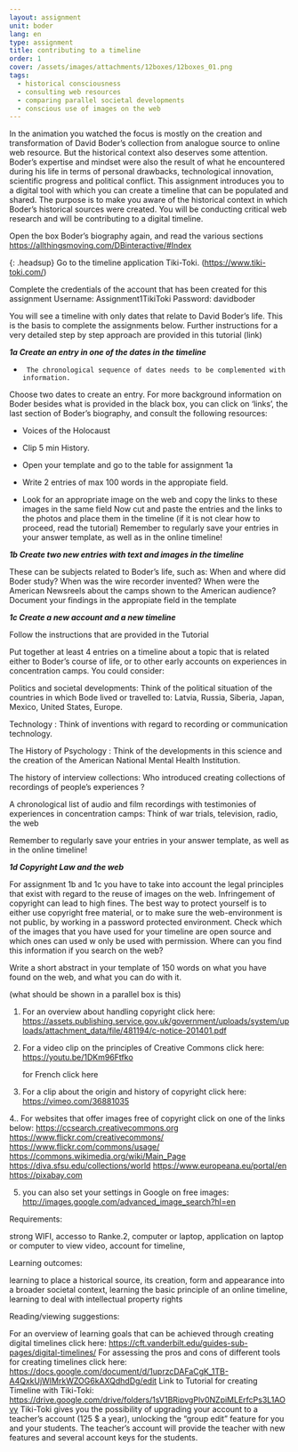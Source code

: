 ```yaml
---
layout: assignment
unit: boder
lang: en
type: assignment
title: contributing to a timeline
order: 1
cover: /assets/images/attachments/12boxes/12boxes_01.png
tags:
  - historical consciousness
  - consulting web resources
  - comparing parallel societal developments
  - conscious use of images on the web
---
```




In the animation you watched the focus is mostly on the creation and  transformation  of David Boder’s collection from
analogue source to online web resource. But the historical context also deserves some attention. Boder’s expertise and mindset
were also the result of what he encountered during his life in terms of personal drawbacks, technological innovation, scientific
progress and political conflict. This assignment introduces you to a digital tool with which you can create a timeline  that can
be populated and shared. The purpose is to make you aware of the historical context in which Boder’s  historical sources were created.
You will be  conducting critical web research and will be contributing to a digital timeline.

<!-- more -->



<!-- briefing-student -->

Open the box Boder’s biography  again, and read the various sections
https://allthingsmoving.com/DBinteractive/#Index

{: .headsup}
Go to the timeline  application Tiki-Toki. (https://www.tiki-toki.com/)   

Complete the credentials of the account that has been created for this
assignment
Username: Assignment1TikiToki
Password: davidboder

You will see a timeline with only dates that relate to David Boder’s life.
This is the basis to complete the assignments below.
Further instructions for a very detailed step by step approach are provided in this tutorial (link)


***1a Create an entry in one of the dates in the timeline***

-      The chronological sequence of dates needs to be complemented with information.

Choose two dates to create an entry.
For more background information on Boder besides what is provided in the black box, you can click on  ‘links’, the last section of Boder’s biography, and consult the following resources:
- Voices of the Holocaust
- Clip 5 min History.

- Open your template and go to the table for assignment 1a
- Write 2 entries of max 100 words in the appropiate field.
- Look for an appropriate image on the web and copy the links to these images in the same field
Now cut and paste the entries and the links to the photos and place them in the timeline (if it is not clear how to proceed, read the tutorial)
Remember to regularly save your entries in your answer template, as well as in the online timeline!



 ***1b Create two new entries with text and images in the timeline***

These can be subjects related to Boder’s life, such as:
When and  where did Boder study?
When was the wire recorder invented?
When were the American Newsreels about the camps shown to the American audience?
Document your findings in the appropiate field in the template

 ***1c Create a new account and a new timeline***

Follow the instructions that are provided in the Tutorial

Put together at least 4 entries on a timeline about a topic  that is related either to Boder’s course of life, or to other early accounts on experiences in concentration camps.  You could consider:

Politics and societal developments:    Think of the political situation of the countries in which Bode lived or travelled to: Latvia, Russia, Siberia, Japan, Mexico, United States, Europe.

Technology :     Think of  inventions with regard to recording or communication technology.

The History of Psychology :  Think of the developments in this science and the creation of the American National Mental Health Institution.

The history of  interview collections:  Who introduced creating collections of recordings of people’s experiences ?

A chronological list of audio and film recordings with testimonies of experiences in concentration camps: Think of war trials, television, radio, the web

Remember to regularly save your entries in your answer template, as well as in the online timeline!


  ***1d Copyright Law and the web***

For assignment 1b and 1c  you have to take into account the legal
principles that exist with regard to the reuse of images on the web.
Infringement of copyright can lead to high fines. The best way to
protect yourself is to either use copyright free material, or to make sure
the web-environment is not public, by working in a password protected
environment.
Check which of the images that you have used for your timeline are
open source and which ones can used w only be used with permission.
Where can you find this information if you search on the web?

Write a short abstract in your template of 150 words on what you have found on the web, and what you can do with it.



(what should be shown in a parallel box is this)


1. For an overview about handling copyright click here: https://assets.publishing.service.gov.uk/government/uploads/system/uploads/attachment_data/file/481194/c-notice-201401.pdf

2. For a video clip on the principles of Creative Commons click here: https://youtu.be/1DKm96Ftfko

   for French click here

3.  For a clip about the origin and history of copyright click here: https://vimeo.com/36881035

4..  For  websites that offer images free of copyright click on one of the links below:
      https://ccsearch.creativecommons.org
      https://www.flickr.com/creativecommons/
     https://www.flickr.com/commons/usage/
     https://commons.wikimedia.org/wiki/Main_Page
     https://diva.sfsu.edu/collections/world
     https://www.europeana.eu/portal/en
     https://pixabay.com

5. you can also set your settings in Google on free images:
    http://images.google.com/advanced_image_search?hl=en

<!-- briefing-teacher -->

Requirements:

strong WIFI, accesso to Ranke.2, computer or laptop,
application on laptop or computer to view video, account for timeline,


Learning outcomes:

learning to place a historical source, its creation, form and
appearance into a broader societal context, learning the basic principle of an
online timeline, learning to deal with intellectual property rights

Reading/viewing  suggestions:

For an overview of learning goals that can be achieved through creating digital timelines click here: https://cft.vanderbilt.edu/guides-sub-pages/digital-timelines/
For assessing the pros and cons of different tools for creating timelines click here: https://docs.google.com/document/d/1uprzcDAFaCgK_1TB-A4QxkUjWIMrkWZOG6kAXQdhdDg/edit
Link to Tutorial for creating Timeline with Tiki-Toki: https://drive.google.com/drive/folders/1sV1BRipvgPlv0NZpiMLErfcPs3L1AOvy
Tiki-Toki gives you the possibility of upgrading your account to a teacher’s account (125 $ a year), unlocking the “group edit” feature for you and your students. The teacher’s account will provide the teacher with new features and several account keys for the students.
